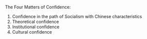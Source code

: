 The Four Matters of Confidence:
1. Confidence in the path of Socialism with Chinese characteristics
2. Theoretical confidence
3. Institutional confidence
4. Cultural confidence